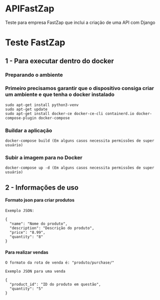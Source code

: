 # APIFastZap
Teste para empresa FastZap que inclui a criação de uma API com Django

# Teste FastZap

## 1 - Para executar dentro do docker

### Preparando o ambiente
### Primeiro precisamos garantir que o dispositivo consiga criar um ambiente e que tenha o docker instalado

```
sudo apt-get install python3-venv
sudo apt-get update
sudo apt-get install docker-ce docker-ce-cli containerd.io docker-compose-plugin docker-compose
```

### Buildar a aplicação

```
docker-compose build (Em alguns casos necessita permissões de super usuário)
```

### Subir a imagem para no Docker

```
docker-compose up -d (Em alguns casos necessita permissões de super usuário)
```

## 2 - Informações de uso

####  Formato json para criar produtos

```
Exemplo JSON:
  
{
  "name": "Nome do produto",
  "description": "Descrição do produto",
  "price": "8.99",
  "quantity": "8"
}
```

#### Para realizar vendas

```
O formato da rota de venda é: "produto/purchase/"

Exemplo JSON para uma venda

{
  "product_id": "ID do produto em questão",
  "quantity": "5"
}
```



